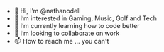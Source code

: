 - 👋 Hi, I’m @nathanodell
- 👀 I’m interested in Gaming, Music, Golf and Tech
- 🌱 I’m currently learning how to code better
- 💞️ I’m looking to collaborate on work
- 📫 How to reach me ... you can't

<!---
nathanodell/nathanodell is a ✨ special ✨ repository because its `README.md` (this file) appears on your GitHub profile.
You can click the Preview link to take a look at your changes.
--->
